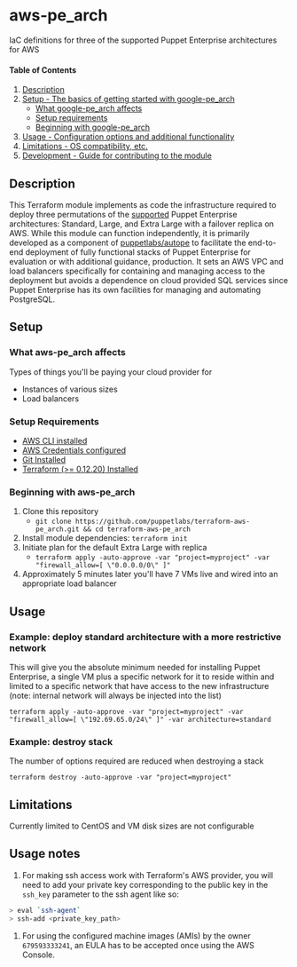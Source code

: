 # aws-pe_arch

IaC definitions for three of the supported Puppet Enterprise architectures for AWS

#### Table of Contents

1. [Description](#description)
2. [Setup - The basics of getting started with google-pe_arch](#setup)
    * [What google-pe_arch affects](#what-google-pe_arch-affects)
    * [Setup requirements](#setup-requirements)
    * [Beginning with google-pe_arch](#beginning-with-google-pe_arch)
3. [Usage - Configuration options and additional functionality](#usage)
4. [Limitations - OS compatibility, etc.](#limitations)
5. [Development - Guide for contributing to the module](#development)

## Description

This Terraform module implements as code the infrastructure required to deploy three permutations of the [supported](https://puppet.com/docs/pe/latest/choosing_an_architecture.html) Puppet Enterprise architectures: Standard, Large, and Extra Large with a failover replica on AWS. While this module can function independently, it is primarily developed as a component of [puppetlabs/autope](https://github.com/puppetlabs/puppetlabs-autope) to facilitate the end-to-end deployment of fully functional stacks of Puppet Enterprise for evaluation or with additional guidance, production. It sets an AWS VPC and load balancers specifically for containing and managing access to the deployment but avoids a dependence on cloud provided SQL services since Puppet Enterprise has its own facilities for managing and automating PostgreSQL.

## Setup

### What aws-pe_arch affects

Types of things you'll be paying your cloud provider for

* Instances of various sizes
* Load balancers

### Setup Requirements

* [AWS CLI installed](https://docs.aws.amazon.com/cli/latest/userguide/cli-chap-install.html)
* [AWS Credentials configured](https://docs.aws.amazon.com/cli/latest/userguide/cli-configure-files.html)
* [Git Installed](https://git-scm.com/downloads)
* [Terraform (>= 0.12.20) Installed](https://www.terraform.io/downloads.html)

### Beginning with aws-pe_arch

1. Clone this repository
    * `git clone https://github.com/puppetlabs/terraform-aws-pe_arch.git && cd terraform-aws-pe_arch`
2. Install module dependencies: `terraform init`
3. Initiate plan for the default Extra Large with replica
    * `terraform apply -auto-approve -var "project=myproject" -var "firewall_allow=[ \"0.0.0.0/0\" ]"`
4. Approximately 5 minutes later you'll have 7 VMs live and wired into an appropriate load balancer

## Usage

### Example: deploy standard architecture with a more restrictive network

This will give you the absolute minimum needed for installing Puppet Enterprise, a single VM plus a specific network for it to reside within and limited to a specific network that have access to the new infrastructure (note: internal network will always be injected into the list)

`terraform apply -auto-approve -var "project=myproject" -var "firewall_allow=[ \"192.69.65.0/24\" ]" -var architecture=standard`

### Example: destroy stack

The number of options required are reduced when destroying a stack

`terraform destroy -auto-approve -var "project=myproject"`

## Limitations

Currently limited to CentOS and VM disk sizes are not configurable

## Usage notes

1. For making ssh access work with Terraform's AWS provider, you will need to add your private key corresponding to the public key in the `ssh_key` parameter to the ssh agent like so:

```bash
> eval `ssh-agent`
> ssh-add <private_key_path>
```

1. For using the configured machine images (AMIs) by the owner `679593333241`, an EULA has to be accepted once using the AWS Console.